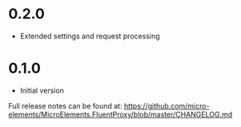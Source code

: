 # 0.2.0
- Extended settings and request processing

# 0.1.0
- Initial version

Full release notes can be found at: https://github.com/micro-elements/MicroElements.FluentProxy/blob/master/CHANGELOG.md
